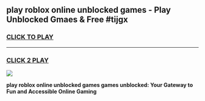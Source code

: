
## play roblox online unblocked games - Play Unblocked Gmaes & Free #tijgx
<h3>
<a href="https://premium.freeplayer.one?title=play_roblox_online_unblocked_games&ref=03M">CLICK TO PLAY</a></h3>
<hr>

<h3>
<a href="https://premium.freeplayer.one?title=play_roblox_online_unblocked_games&ref=03M">CLICK 2 PLAY</a>
  
</h3>

<a href="https://premium.freeplayer.one?title=play_roblox_online_unblocked_games&ref=03M"><img src="https://clearcache.store/games.png"></a>


**play roblox online unblocked games games unblocked: Your Gateway to Fun and Accessible Online Gaming**
